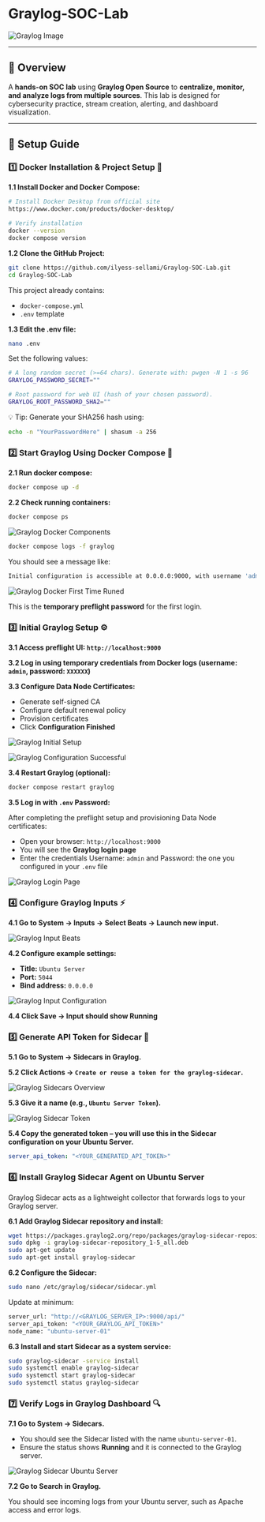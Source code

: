 # Graylog-SOC-Lab

![Graylog Image](/images/graylog.png)

---

## 📌 Overview

A **hands-on SOC lab** using **Graylog Open Source** to **centralize, monitor, and analyze logs from multiple sources**. This lab is designed for cybersecurity practice, stream creation, alerting, and dashboard visualization.

---

## 📖 Setup Guide

### 1️⃣ Docker Installation & Project Setup 🐳

**1.1 Install Docker and Docker Compose:**

```bash
# Install Docker Desktop from official site
https://www.docker.com/products/docker-desktop/

# Verify installation
docker --version
docker compose version
```

**1.2 Clone the GitHub Project:**

```bash
git clone https://github.com/ilyess-sellami/Graylog-SOC-Lab.git
cd Graylog-SOC-Lab
```

This project already contains:
- `docker-compose.yml`
- `.env` template

**1.3 Edit the .env file:**

```bash
nano .env
```

Set the following values:

```bash
# A long random secret (>=64 chars). Generate with: pwgen -N 1 -s 96
GRAYLOG_PASSWORD_SECRET=""

# Root password for web UI (hash of your chosen password).
GRAYLOG_ROOT_PASSWORD_SHA2=""
```

💡 Tip: Generate your SHA256 hash using:

```bash
echo -n "YourPasswordHere" | shasum -a 256
```

### 2️⃣ Start Graylog Using Docker Compose 🐋

**2.1 Run docker compose:**

```bash
docker compose up -d
```

**2.2 Check running containers:**

```bash
docker compose ps
```

![Graylog Docker Components](/images/graylog_docker_components.png)

```bash
docker compose logs -f graylog
```

You should see a message like:

```bash
Initial configuration is accessible at 0.0.0.0:9000, with username 'admin' and password 'XXXXXX'
```

![Graylog Docker First Time Runed](/images/graylog_first_time.png)

This is the **temporary preflight password** for the first login.

### 3️⃣ Initial Graylog Setup ⚙️

**3.1 Access preflight UI: `http://localhost:9000`**

**3.2 Log in using temporary credentials from Docker logs (username: `admin`, password: `XXXXXX`)**

**3.3 Configure Data Node Certificates:**

- Generate self-signed CA
- Configure default renewal policy
- Provision certificates
- Click **Configuration Finished**

![Graylog Initial Setup](/images/graylog_initial_setup.png)

![Graylog Configuration Successful](/images/graylog_conf_successful.png)

**3.4 Restart Graylog (optional):**

```bash
docker compose restart graylog
```

**3.5 Log in with `.env` Password:**

After completing the preflight setup and provisioning Data Node certificates:

- Open your browser: `http://localhost:9000`
- You will see the **Graylog login page**
- Enter the credentials Username: `admin` and Password: the one you configured in your `.env` file

![Graylog Login Page](/images/graylog_login_page.png)

### 4️⃣ Configure Graylog Inputs ⚡

**4.1 Go to System → Inputs → Select Beats → Launch new input.**

![Graylog Input Beats](/images/graylog_input_beats.png)

**4.2 Configure example settings:**

- **Title:** `Ubuntu Server`
- **Port:** `5044`
- **Bind address:** `0.0.0.0`

![Graylog Input Configuration](/images/graylog_input_conf.png)

**4.4 Click Save → Input should show Running**

### 5️⃣ Generate API Token for Sidecar 🔑

**5.1 Go to System → Sidecars in Graylog.**

**5.2 Click Actions → `Create or reuse a token for the graylog-sidecar`.**

![Graylog Sidecars Overview](/images/graylog_sidecars_overview.png)

**5.3 Give it a name (e.g., `Ubuntu Server Token`).**

![Graylog Sidecar Token](/images/graylog_sidecar_token.png)

**5.4 Copy the generated token – you will use this in the Sidecar configuration on your Ubuntu Server.**

```yaml
server_api_token: "<YOUR_GENERATED_API_TOKEN>"
```

### 6️⃣ Install Graylog Sidecar Agent on Ubuntu Server

Graylog Sidecar acts as a lightweight collector that forwards logs to your Graylog server.

**6.1 Add Graylog Sidecar repository and install:**

```bash
wget https://packages.graylog2.org/repo/packages/graylog-sidecar-repository_1-5_all.deb
sudo dpkg -i graylog-sidecar-repository_1-5_all.deb
sudo apt-get update
sudo apt-get install graylog-sidecar
```

**6.2 Configure the Sidecar:**

```bash
sudo nano /etc/graylog/sidecar/sidecar.yml
```

Update at minimum:

```bash
server_url: "http://<GRAYLOG_SERVER_IP>:9000/api/"
server_api_token: "<YOUR_GRAYLOG_API_TOKEN>"
node_name: "ubuntu-server-01"
```

**6.3 Install and start Sidecar as a system service:**

```bash
sudo graylog-sidecar -service install
sudo systemctl enable graylog-sidecar
sudo systemctl start graylog-sidecar
sudo systemctl status graylog-sidecar
```

### 7️⃣ Verify Logs in Graylog Dashboard 🔍

**7.1 Go to System → Sidecars.**

- You should see the Sidecar listed with the name `ubuntu-server-01`.
- Ensure the status shows **Running** and it is connected to the Graylog server.

![Graylog Sidecar Ubuntu Server](/images/graylog_sidecar_ubuntu_server.png)

**7.2 Go to Search in Graylog.**

You should see incoming logs from your Ubuntu server, such as Apache access and error logs.
